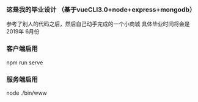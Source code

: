 ### 这是我的毕业设计 （基于vueCLI3.0+node+express+mongodb） 
参考了别人的代码之后，然后自己动手完成的一个小商城
具体毕业时间将会是 2019年 6月份

###  客户端启用
npm run serve

### 服务端启用
node ./bin/www
